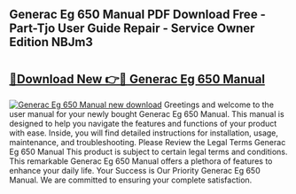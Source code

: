 ## Generac Eg 650 Manual PDF Download Free - Part-Tjo User Guide Repair - Service Owner Edition NBJm3

# <h2><a href="http://bc53988.oget.top/?id=Generac+Eg+650+Manual">🔗Download New 👉🔴 Generac Eg 650 Manual</a></h2>

[![Generac Eg 650 Manual new download](https://i.imgur.com/5g1atiW.png)](http://bc53988.oget.top/?id=Generac+Eg+650+Manual)
Greetings and welcome to the user manual for your newly bought Generac Eg 650 Manual. This manual is designed to help you navigate the features and functions of your product with ease. Inside, you will find detailed instructions for installation, usage, maintenance, and troubleshooting. Please Review the Legal Terms Generac Eg 650 Manual This product is subject to certain legal terms and conditions. This remarkable Generac Eg 650 Manual offers a plethora of features to enhance your daily life. Your Success is Our Priority Generac Eg 650 Manual. We are committed to ensuring your complete satisfaction.
